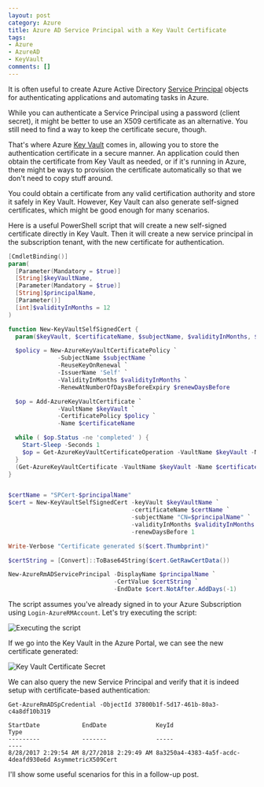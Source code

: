 ```yaml
---
layout: post
category: Azure
title: Azure AD Service Principal with a Key Vault Certificate 
tags:
- Azure
- AzureAD
- KeyVault
comments: []
---
```

It is often useful to create Azure Active Directory [Service Principal](https://docs.microsoft.com/en-us/azure/active-directory/develop/active-directory-application-objects)
objects for authenticating applications and automating tasks in Azure.

While you can authenticate a Service Principal using a password (client secret),
it might be better to use an X509 certificate as an alternative. You still need to
find a way to keep the certificate secure, though.

That's where Azure [Key Vault](https://docs.microsoft.com/en-us/azure/key-vault/key-vault-whatis)
comes in, allowing you to store the authentication certificate in a secure manner. An
application could then obtain the certificate from Key Vault as needed, or if it's
running in Azure, there might be ways to provision the certificate automatically
so that we don't need to copy stuff around.

You could obtain a certificate from any valid certification authority and store it
safely in Key Vault. However, Key Vault can also generate self-signed certificates,
which might be good enough for many scenarios.

Here is a useful PowerShell script that will create a new self-signed certificate
directly in Key Vault. Then it will create a new service principal in the subscription
tenant, with the new certificate for authentication.

```powershell
[CmdletBinding()]
param(
  [Parameter(Mandatory = $true)]
  [String]$keyVaultName,
  [Parameter(Mandatory = $true)]
  [String]$principalName,
  [Parameter()]
  [int]$validityInMonths = 12
)

function New-KeyVaultSelfSignedCert {
  param($keyVault, $certificateName, $subjectName, $validityInMonths, $renewDaysBefore)

  $policy = New-AzureKeyVaultCertificatePolicy `
              -SubjectName $subjectName `
              -ReuseKeyOnRenewal `
              -IssuerName 'Self' `
              -ValidityInMonths $validityInMonths `
              -RenewAtNumberOfDaysBeforeExpiry $renewDaysBefore

  $op = Add-AzureKeyVaultCertificate `
              -VaultName $keyVault `
              -CertificatePolicy $policy `
              -Name $certificateName

  while ( $op.Status -ne 'completed' ) {
    Start-Sleep -Seconds 1
    $op = Get-AzureKeyVaultCertificateOperation -VaultName $keyVault -Name $certificateName
  }
  (Get-AzureKeyVaultCertificate -VaultName $keyVault -Name $certificateName).Certificate
}


$certName = "SPCert-$principalName"
$cert = New-KeyVaultSelfSignedCert -keyVault $keyVaultName `
                                   -certificateName $certName `
                                   -subjectName "CN=$principalName" `
                                   -validityInMonths $validityInMonths `
                                   -renewDaysBefore 1

Write-Verbose "Certificate generated $($cert.Thumbprint)"

$certString = [Convert]::ToBase64String($cert.GetRawCertData())

New-AzureRmADServicePrincipal -DisplayName $principalName `
                              -CertValue $certString `
                              -EndDate $cert.NotAfter.AddDays(-1)
``` 

The script assumes you've already signed in to your Azure Subscription using
`Login-AzureRMAccount`. Let's try executing the script:

![Executing the script](http://static.winterdom.com/images/2017/ad-spwithcert.png)

If we go into the Key Vault in the Azure Portal, we can see the new certificate generated:

![Key Vault Certificate Secret](http://static.winterdom.com/images/2017/kv-certificate.png)

We can also query the new Service Principal and verify that it is indeed setup with 
certificate-based authentication:

```text
Get-AzureRmADSpCredential -ObjectId 37800b1f-5d17-461b-80a3-c4a8df10b319

StartDate            EndDate              KeyId                                Type
---------            -------              -----                                ----
8/28/2017 2:29:54 AM 8/27/2018 2:29:49 AM 8a3250a4-4383-4a5f-acdc-4deafd930e6d AsymmetricX509Cert
```

I'll show some useful scenarios for this in a follow-up post.